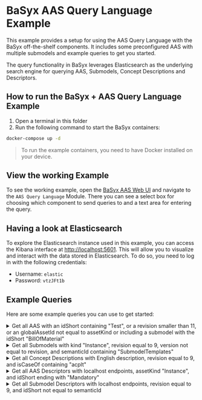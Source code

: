 # BaSyx AAS Query Language Example

This example provides a setup for using the AAS Query Language with the BaSyx off-the-shelf components.
It includes some preconfigured AAS with multiple submodels and example queries to get you started.

The query functionality in BaSyx leverages Elasticsearch as the underlying search engine for querying AAS, Submodels, Concept Descriptions and Descriptors.

## How to run the BaSyx + AAS Query Language Example

1. Open a terminal in this folder
2. Run the following command to start the BaSyx containers:

```bash
docker-compose up -d
```

> To run the example containers, you need to have Docker installed on your device.

## View the working Example

To see the working example, open the [BaSyx AAS Web UI](http://localhost:3000) and navigate to the `AAS Query Language` Module. There you can see a select box for choosing which component to send queries to and a text area for entering the query.

## Having a look at Elasticsearch

To explore the Elasticsearch instance used in this example, you can access the Kibana interface at [http://localhost:5601](http://localhost:5601).
This will allow you to visualize and interact with the data stored in Elasticsearch. To do so, you need to log in with the following credentials:

- Username: `elastic`
- Password: `vtzJFt1b`

## Example Queries

Here are some example queries you can use to get started:

<details>
<summary>Get all AAS with an idShort containing "Test", or a revision smaller than 11, or an globalAssetId not equal to assetKind or including a submodel with the idShort "BillOfMaterial"</summary>

```json
{
  "$condition": {
    "$or": [
      {
        "$contains": [
          {
            "$field": "$aas#idShort"
          },
          {
            "$strVal": "Test"
          }
        ]
      },
      {
        "$lt": [
          {
            "$numCast": {
              "$field": "$aas#administration.revision"
            }
          },
          {
            "$numVal": 11
          }
        ]
      },
      {
        "$ne": [
          {
            "$field": "$aas#assetInformation.globalAssetId"
          },
          {
            "$field": "$aas#assetInformation.assetKind"
          }
        ]
      },
      {
        "$contains": [
          {
            "$field": "$aas#submodels.keys[]"
          },
          {
            "$strVal": "BillOfMaterial"
          }
        ]
      }
    ]
  }
}
```

</details>

<details>
<summary>Get all Submodels with kind "Instance", revision equal to 9, version not equal to revision, and semanticId containing "SubmodelTemplates"</summary>

```json
{
  "$condition": {
    "$and": [
      {
        "$eq": [
          {
            "$field": "$sm#kind"
          },
          {
            "$strVal": "Instance"
          }
        ]
      },
      {
        "$eq": [
          {
            "$numCast": {
              "$field": "$sm#administration.revision"
            }
          },
          {
            "$numVal": 9
          }
        ]
      },
      {
        "$ne": [
          {
            "$field": "$sm#administration.version"
          },
          {
            "$field": "$sm#administration.revision"
          }
        ]
      },
      {
        "$contains": [
          {
            "$field": "$sm#semanticId.keys[]"
          },
          {
            "$strVal": "SubmodelTemplates"
          }
        ]
      }
    ]
  }
}
```

</details>

<details>
<summary>Get all Concept Descriptions with English description, revision equal to 9, and isCaseOf containing "acplt"</summary>

```json
{
  "$condition": {
    "$match": [
      {
        "$eq": [
          {
            "$field": "$cd#description[].language"
          },
          {
            "$strVal": "en-us"
          }
        ]
      },
      {
        "$eq": [
          {
            "$numCast": {
              "$field": "$cd#administration.revision"
            }
          },
          {
            "$numVal": 9
          }
        ]
      },
      {
        "$contains": [
          {
            "$field": "$cd#isCaseOf.keys[]"
          },
          {
            "$strVal": "acplt"
          }
        ]
      }
    ]
  }
}
```

</details>

<details>
<summary>Get all AAS Descriptors with localhost endpoints, assetKind "Instance", and idShort ending with "Mandatory"</summary>

```json
{
  "$condition": {
    "$match": [
      {
        "$contains": [
          {
            "$field": "$aasdesc#endpoints[].protocolInformation.href"
          },
          {
            "$strVal": "localhost"
          }
        ]
      },
      {
        "$eq": [
          {
            "$field": "$aasdesc#assetKind"
          },
          {
            "$strVal": "Instance"
          }
        ]
      },
      {
        "$ends-with": [
          {
            "$field": "$aasdesc#idShort"
          },
          {
            "$strVal": "Mandatory"
          }
        ]
      }
    ]
  }
}
```

</details>

<details>
<summary>Get all Submodel Descriptors with localhost endpoints, revision equal to 9, and idShort not equal to semanticId</summary>

```json
{
  "$condition": {
    "$match": [
      {
        "$contains": [
          {
            "$field": "$smdesc#endpoints[].protocolInformation.href"
          },
          {
            "$strVal": "localhost"
          }
        ]
      },
      {
        "$eq": [
          {
            "$field": "$smdesc#administration.revision"
          },
          {
            "$numVal": 9
          }
        ]
      },
      {
        "$ne": [
          {
            "$field": "$smdesc#idShort"
          },
          {
            "$field": "$smdesc#semanticId.keys[]"
          }
        ]
      }
    ]
  }
}
```

</details>
